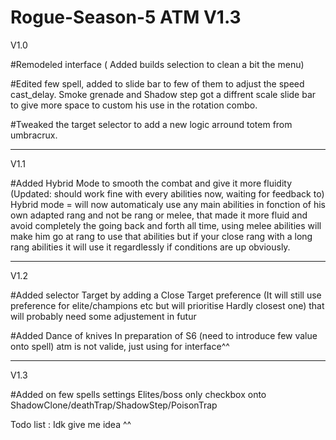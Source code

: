 # Rogue-Season-5 ATM V1.3

V1.0

#Remodeled interface ( Added builds selection to clean a bit the menu)

#Edited few spell, added to slide bar to few of them to adjust the speed cast_delay.
Smoke grenade and Shadow step got a diffrent scale slide bar to give more space to custom his use in the rotation combo.

#Tweaked the target selector to add a new logic arround totem from umbracrux.

---------------------------------------------------------------------------------------------------------------------------------------------------

V1.1

#Added Hybrid Mode to smooth the combat and give it more fluidity (Updated: should work fine with every abilities now, waiting for feedback to)
Hybrid mode = will now automaticaly use any main abilities in fonction of his own adapted rang and not be rang or melee, that made it more fluid and avoid completely the going back and forth all time, using melee abilities will make him go at rang to use that abilities but if your close rang with a long rang abilities it will use it regardlessly if conditions are up obviously.

----------------------------------------------------------------------------------------------------------------------------------------------------

V1.2

#Added selector Target by adding a Close Target preference (It will still use preference for elite/champions etc but will prioritise Hardly closest one) that will probably need some adjustement in futur

#Added Dance of knives In preparation of S6 (need to introduce few value onto spell) atm is not valide, just using for interface^^

----------------------------------------------------------------------------------------------------------------------------------------------------

V1.3

#Added on few spells settings Elites/boss only checkbox onto ShadowClone/deathTrap/ShadowStep/PoisonTrap


Todo list : Idk give me idea ^^ 





